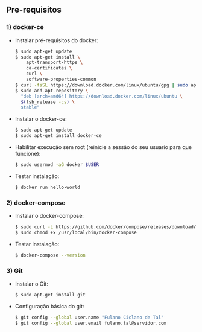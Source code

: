 ## Pre-requisitos

### 1) docker-ce

- Instalar pré-requisitos do docker:
  ```sh
  $ sudo apt-get update
  $ sudo apt-get install \
      apt-transport-https \
      ca-certificates \
      curl \
      software-properties-common
  $ curl -fsSL https://download.docker.com/linux/ubuntu/gpg | sudo apt-key add -
  $ sudo add-apt-repository \
    "deb [arch=amd64] https://download.docker.com/linux/ubuntu \
    $(lsb_release -cs) \
    stable"
  ```
- Instalar o docker-ce:
  ```sh
  $ sudo apt-get update
  $ sudo apt-get install docker-ce
  ```
- Habilitar execução sem root (reinicie a sessão do seu usuarío para que funcione):
  ```sh
  $ sudo usermod -aG docker $USER
  ```
- Testar instalação:
  ```sh
  $ docker run hello-world
  ```

### 2) docker-compose

- Instalar o docker-compose:
  ```sh
  $ sudo curl -L https://github.com/docker/compose/releases/download/1.19.0/docker-compose-`uname -s`-`uname -m` -o /usr/local/bin/docker-compose
  $ sudo chmod +x /usr/local/bin/docker-compose
  ```
- Testar instalação:
  ```sh
  $ docker-compose --version
  ```

### 3) Git

- Instalar o Git:
  ```sh
  $ sudo apt-get install git
  ```
- Configuração básica do git:
  ```sh
  $ git config --global user.name "Fulano Ciclano de Tal"
  $ git config --global user.email fulano.tal@servidor.com
  ```
